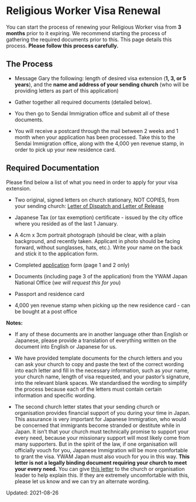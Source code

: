 # Religious Worker Visa Renewal

You can start the process of renewing your Religious Worker visa from **3 months** prior to it expiring. We recommend starting the process of gathering the required documents prior to this. This page details this process. **Please follow this process carefully.**

## The Process

* Message Gary the following: length of desired visa extension (**1, 3, or 5 years**), and the **name and address of your sending church** (who will be providing letters as part of this application)

* Gather together all required documents (detailed below).

* You then go to Sendai Immigration office and submit all of these documents.

* You will receive a postcard through the mail between 2 weeks and 1 month when your application has been processed. Take this to the Sendai Immigration office, along with the 4,000 yen revenue stamp, in order to pick up your new residence card.

## Required Documentation

Please find below a list of what you need in order to apply for your visa extension.

* Two original, signed letters on church stationary, NOT COPIES, from your sending church: [Letter of Dispatch and Letter of Release](https://docs.google.com/document/d/1lloWRO8fn_bFzZgI_I7V7z8CWk0nJaIXqQaUioxPqmY/edit?usp=sharing)

* Japanese Tax (or tax exemption) certificate - issued by the city office where you resided as of the last 1 January.

* A 4cm x 3cm portrait photograph (should be clear, with a plain background, and recently taken. Applicant in photo should be facing forward, without sunglasses, hats, etc.). Write your name on the back and stick it to the application form.

* Completed [application](http://www.moj.go.jp/isa/content/930004102.pdf) form (page 1 and 2 only)

* Documents (including page 3 of the application) from the YWAM Japan National Office (*we will request this for you*)

* Passport and residence card

* 4,000 yen revenue stamp when picking up the new residence card - can be bought at a post office

**Notes:**

* If any of these documents are in another language other than English or Japanese, please provide a translation of everything written on the document into English or Japanese for us.

* We have provided template documents for the church letters and you can ask your church to copy and paste the text of the correct wording into each letter and fill in the necessary information, such as your name, your church name, length of visa requested, and your pastor’s signature, into the relevant blank spaces. We standardised the wording to simplify the process because each of the letters must contain certain information and specific wording.

* The second church letter states that your sending church or organisation provides financial support of you during your time in Japan. This assurance is very important for Japanese Immigration, who would be concerned that immigrants become stranded or destitute while in Japan. It isn’t that your church must technically promise to support your every need, because your missionary support will most likely come from many supporters. But in the spirit of the law, if one organisation will officially vouch for you, Japanese Immigration will be more comfortable to grant the visa. YWAM Japan must also vouch for you in this way. **This letter is not a legally binding document requiring your church to meet your every need.** You can give [this letter](https://docs.google.com/document/d/1KKXTho_OyYNvdtzujvbaIqfp9yFA8uI2LY-5PyZIj2o/edit?usp=sharing) to the church or organisation leader to help explain this. If they are extremely uncomfortable with this, please let us know and we can try an alternate wording.

Updated: 2021-08-26
